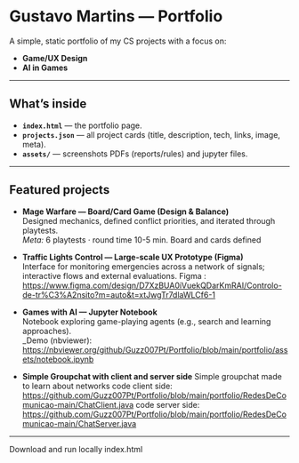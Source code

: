 # Gustavo Martins — Portfolio

A simple, static portfolio of my CS projects with a focus on:
- **Game/UX Design** 
- **AI in Games** 


---

## What’s inside

- **`index.html`** — the portfolio page.
- **`projects.json`** — all project cards (title, description, tech, links, image, meta).
- **`assets/`** — screenshots PDFs (reports/rules) and jupyter files.




---

## Featured projects

- **Mage Warfare — Board/Card Game (Design & Balance)**  
  Designed mechanics, defined conflict priorities, and iterated through playtests.  
  _Meta:_ 6 playtests · round time 10-5 min. Board and cards defined

- **Traffic Lights Control — Large-scale UX Prototype (Figma)**  
  Interface for monitoring emergencies across a network of signals; interactive flows and external evaluations.
  Figma : https://www.figma.com/design/D7XzBUA0iVuekQDarKmRAI/Controlo-de-tr%C3%A2nsito?m=auto&t=xtJwgTr7dlaWLCf6-1

- **Games with AI — Jupyter Notebook**  
  Notebook exploring game-playing agents (e.g., search and learning approaches).  
  _Demo (nbviewer): https://nbviewer.org/github/Guzz007Pt/Portfolio/blob/main/portfolio/assets/notebook.ipynb

- **Simple Groupchat with client and server side**
  Simple groupchat made to learn about networks
  code client side: https://github.com/Guzz007Pt/Portfolio/blob/main/portfolio/RedesDeComunicao-main/ChatClient.java
  code server side: https://github.com/Guzz007Pt/Portfolio/blob/main/portfolio/RedesDeComunicao-main/ChatServer.java
---

Download and run locally index.html
